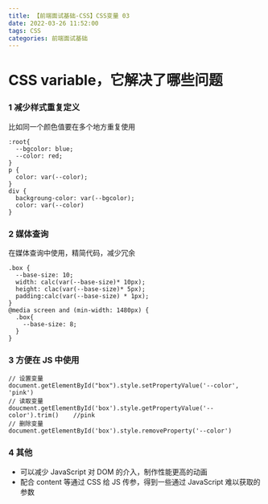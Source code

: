 ```yaml
---
title: 【前端面试基础-CSS】CSS变量 03
date: 2022-03-26 11:52:00
tags: CSS
categories: 前端面试基础
---
```


#  CSS variable，它解决了哪些问题

### 1 减少样式重复定义

比如同一个颜色值要在多个地方重复使用

```text
:root{
  --bgcolor: blue;
  --color: red;
}
p {
  color: var(--color);
}
div {
  backgroung-color: var(--bgcolor);
  color: var(--color)
}
```

### 2 媒体查询

在媒体查询中使用，精简代码，减少冗余

```text
.box {
  --base-size: 10;
  width: calc(var(--base-size)* 10px);
  height: clac(var(--base-size)* 5px);
  padding:calc(var(--base-size) * 1px);
}
@media screen and (min-width: 1480px) {
  .box{
    --base-size: 8;
  }
}
```

### 3 方便在 JS 中使用

```text
// 设置变量
document.getElementById("box").style.setPropertyValue('--color', 'pink')
// 读取变量
doucment.getElementById('box').style.getPropertyValue('--color').trim()    //pink
// 删除变量
document.getElementById('box').style.removeProperty('--color')
```

### 4 其他

- 可以减少 JavaScript 对 DOM 的介入，制作性能更高的动画
- 配合 content 等通过 CSS 给 JS 传参，得到一些通过 JavaScript 难以获取的参数

